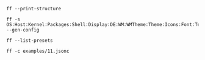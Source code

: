 ```shell
ff --print-structure
```

```shell
ff -s OS:Host:Kernel:Packages:Shell:Display:DE:WM:WMTheme:Theme:Icons:Font:Terminal:TerminalFont:CPU:GPU:Memory:Disk --gen-config
```

```shell
ff --list-presets

ff -c examples/11.jsonc
```
